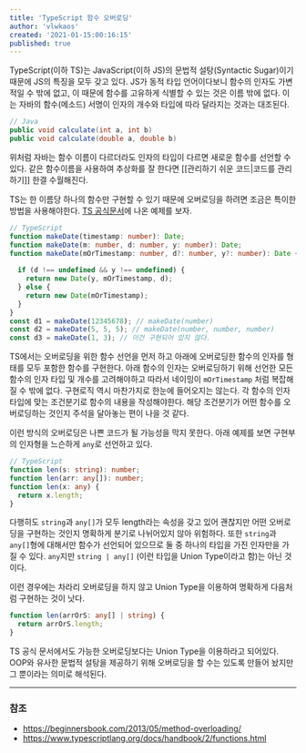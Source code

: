 ```yaml
---
title: 'TypeScript 함수 오버로딩'
author: 'vlwkaos'
created: '2021-01-15:00:16:15'
published: true
---
```


TypeScript(이하 TS)는 JavaScript(이하 JS)의 문법적 설탕(Syntactic Sugar)이기 때문에 JS의 특징을 모두 갖고 있다. JS가 동적 타입 언어이다보니 함수의 인자도 가변적일 수 밖에 없고, 이 때문에 함수를 고유하게 식별할 수 있는 것은 이름 밖에 없다. 이는 자바의 함수(메소드) 서명이 인자의 개수와 타입에 따라 달라지는 것과는 대조된다.

```java
// Java
public void calculate(int a, int b)
public void calculate(double a, double b)
```

위처럼 자바는 함수 이름이 다르더라도 인자의 타입이 다르면 새로운 함수를 선언할 수 있다. 같은 함수이름을 사용하여 추상화를 잘 한다면 [[관리하기 쉬운 코드|코드를 관리하기]] 한결 수월해진다.

TS는 한 이름당 하나의 함수만 구현할 수 있기 때문에 오버로딩을 하려면 조금은 특이한 방법을 사용해야한다. [TS 공식문서](https://www.typescriptlang.org/docs/handbook/2/functions.html)에 나온 예제를 보자.

```typescript
// TypeScript
function makeDate(timestamp: number): Date;
function makeDate(m: number, d: number, y: number): Date;
function makeDate(mOrTimestamp: number, d?: number, y?: number): Date {
  
  if (d !== undefined && y !== undefined) {
    return new Date(y, mOrTimestamp, d);
  } else {
    return new Date(mOrTimestamp);
  }
}
const d1 = makeDate(12345678); // makeDate(number)
const d2 = makeDate(5, 5, 5); // makeDate(number, number, number)
const d3 = makeDate(1, 3); // 이건 구현되어 있지 않다.
```

TS에서는 오버로딩을 위한 함수 선언을 먼저 하고 아래에 오버로딩한 함수의 인자를 형태를 모두 포함한 함수를 구현한다. 아래 함수의 인자는 오버로딩하기 위해 선언한 모든 함수의 인자 타입 및 개수를 고려해야하고 따라서 네이밍이 `mOrTimestamp` 처럼 복잡해질 수 밖에 없다. 구현로직 역시 마찬가지로 한눈에 들어오지는 않는다. 각 함수의 인자 타입에 맞는 조건분기로 함수의 내용을 작성해야한다. 해당 조건분기가 어떤 함수를 오버로딩하는 것인지 주석을 달아놓는 편이 나을 것 같다. 

이런 방식의 오버로딩은 나쁜 코드가 될 가능성을 막지 못한다. 아래 예제를 보면 구현부의 인자형을 느슨하게 `any`로 선언하고 있다. 

```typescript
// TypeScript
function len(s: string): number;
function len(arr: any[]): number;
function len(x: any) {
  return x.length;
}
```

다행히도 `string`과 `any[]`가 모두 length라는 속성을 갖고 있어 괜찮지만 어떤 오버로딩을 구현하는 것인지 명확하게 분기로 나뉘어있지 않아 위험하다. 또한 `string`과 `any[]`형에 대해서만 함수가 선언되어 있으므로 둘 중 하나의 타입을 가진 인자만을 가질 수 있다. `any`지만 `string | any[]` (이런 타입을 Union Type이라고 함)는 아닌 것이다.

이런 경우에는 차라리 오버로딩을 하지 않고 Union Type을 이용하여 명확하게 다음처럼 구현하는 것이 낫다. 

```typescript
function len(arrOrS: any[] | string) {
  return arrOrS.length;
}
```

TS 공식 문서에서도 가능한 오버로딩보다는 Union Type을 이용하라고 되어있다. OOP와 유사한 문법적 설탕을 제공하기 위해 오버로딩을 할 수는 있도록 만들어 놨지만 그 뿐이라는 의미로 해석된다.

---

### 참조

- https://beginnersbook.com/2013/05/method-overloading/
- https://www.typescriptlang.org/docs/handbook/2/functions.html